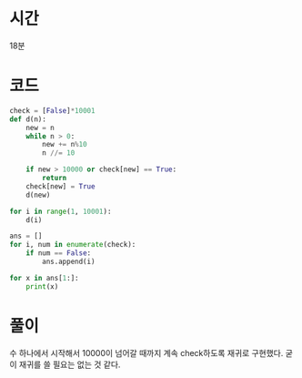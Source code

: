 # 시간
18분
# 코드
```python
check = [False]*10001
def d(n):
    new = n
    while n > 0:
        new += n%10
        n //= 10

    if new > 10000 or check[new] == True:
        return
    check[new] = True
    d(new)

for i in range(1, 10001):
    d(i)

ans = []
for i, num in enumerate(check):
    if num == False:
        ans.append(i)

for x in ans[1:]:
    print(x)
```
# 풀이
수 하나에서 시작해서 10000이 넘어갈 때까지 계속 check하도록 재귀로 구현했다. 굳이 재귀를 쓸 필요는 없는 것 같다.